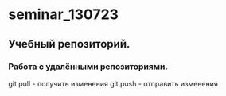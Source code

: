 ﻿# seminar_130723
## Учебный репозиторий.
### Работа с удалёнными репозиториями.

git pull - получить изменения
git push - отправить изменения

